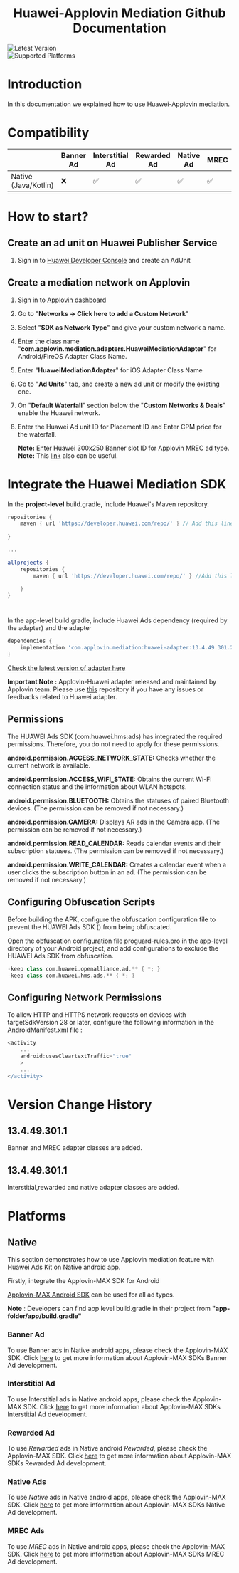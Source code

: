  <h1 align="center">Huawei-Applovin Mediation Github Documentation</h3>

![Latest Version](https://img.shields.io/badge/latestVersion-13.4.49.301.2-yellow)
<br>
![Supported Platforms](https://img.shields.io/badge/Supported_Platforms:-Native_Android_-orange)

# Introduction

In this documentation we explained how to use Huawei-Applovin mediation.

# Compatibility

|   | Banner Ad | Interstitial Ad | Rewarded Ad | Native Ad | MREC |
| --- | --- | --- | --- | --- | --- |
| Native (Java/Kotlin) | ❌ | ✅ | ✅ | ✅ |  ✅ |


# How to start?

## Create an ad unit on Huawei Publisher Service

1. Sign in to [Huawei Developer Console](https://developer.huawei.com/consumer/en/console) and create an AdUnit

## Create a mediation network on Applovin

1. Sign in to [Applovin dashboard](https://dash.applovin.com/login)
2. Go to "**Networks -> Click here to add a Custom Network**"
3. Select "**SDK as Network Type**" and give your custom network a name.
4. Enter the class name "**com.applovin.mediation.adapters.HuaweiMediationAdapter**" for Android/FireOS Adapter Class Name.
5. Enter  "**HuaweiMediationAdapter**" for iOS Adapter Class Name
6. Go to "**Ad Units**" tab, and create a new ad unit or modify the existing one.
7. On "**Default Waterfall**" section below the "**Custom Networks & Deals**" enable the Huawei network.
8. Enter the Huawei Ad unit ID  for Placement ID and Enter CPM price for the waterfall.

   **Note:** Enter Huawei 300x250 Banner slot ID for Applovin MREC ad type. <br>
   **Note:** This [link](https://dash.applovin.com/documentation/mediation/android/mediation-setup/custom-sdk) also can be useful.



<h1 id="integrate-huawei-sdk">
Integrate the Huawei Mediation SDK
</h1>

In the **project-level** build.gradle, include Huawei's Maven repository.

```groovy
repositories {
    maven { url 'https://developer.huawei.com/repo/' } // Add this line
   
}

...

allprojects {
    repositories {
        maven { url 'https://developer.huawei.com/repo/' } //Add this line
        
    }
}
```
<h1 id="app-level">
</h1>
In the app-level build.gradle, include Huawei Ads dependency (required by the adapter) and the adapter

```groovy
dependencies {
    implementation 'com.applovin.mediation:huawei-adapter:13.4.49.301.2'
}
```

[Check the latest version of adapter here](https://mvnrepository.com/artifact/com.applovin.mediation/huawei-adapter) <br>

**Important Note :** Applovin-Huawei adapter released and maintained by Applovin team. Please use [this](https://github.com/AppLovin/AppLovin-MAX-SDK-Android) repository if you have any issues or feedbacks related to Huawei adapter.




## **Permissions**
The HUAWEI Ads SDK (com.huawei.hms:ads) has integrated the required permissions. Therefore, you do not need to apply for these permissions. <br />

**android.permission.ACCESS_NETWORK_STATE:** Checks whether the current network is available.   <br/>

**android.permission.ACCESS_WIFI_STATE:** Obtains the current Wi-Fi connection status and the information about WLAN hotspots. <br />

**android.permission.BLUETOOTH:** Obtains the statuses of paired Bluetooth devices. (The permission can be removed if not necessary.) <br />

**android.permission.CAMERA:** Displays AR ads in the Camera app. (The permission can be removed if not necessary.) <br />

**android.permission.READ_CALENDAR:** Reads calendar events and their subscription statuses. (The permission can be removed if not necessary.) <br />

**android.permission.WRITE_CALENDAR:** Creates a calendar event when a user clicks the subscription button in an ad. (The permission can be removed if not necessary.) <br />

## **Configuring Obfuscation Scripts**
Before building the APK, configure the obfuscation configuration file to prevent the HUAWEI Ads SDK () from being obfuscated.

Open the obfuscation configuration file proguard-rules.pro in the app-level directory of your Android project, and add configurations to exclude the HUAWEI Ads SDK from obfuscation.

```groovy
-keep class com.huawei.openalliance.ad.** { *; }
-keep class com.huawei.hms.ads.** { *; }
```

## **Configuring Network Permissions**
To allow HTTP and HTTPS network requests on devices with targetSdkVersion 28 or later, configure the following information in the AndroidManifest.xml file :

```groovy
<activity
    ...
    android:usesCleartextTraffic="true"
    >
    ...
</activity>
```



# Version Change History

## 13.4.49.301.1

Banner and MREC adapter classes are added. 

## 13.4.49.301.1

Interstitial,rewarded and native adapter classes are added.



# Platforms

## Native

This section demonstrates how to use Applovin mediation feature with Huawei Ads Kit on Native android app.

Firstly, integrate the Applovin-MAX SDK for Android

[Applovin-MAX Android SDK](https://dash.applovin.com/documentation/mediation/android/getting-started/integration) can be used for all ad types.

**Note** : Developers can find app level build.gradle in their project from __**"app-folder/app/build.gradle"**__

### **Banner Ad**

To use Banner ads in Native android apps, please check the Applovin-MAX SDK. Click [here](https://dash.applovin.com/documentation/mediation/android/getting-started/banners) to get more information about  Applovin-MAX SDKs Banner Ad development.

### **Interstitial Ad**

To use Interstitial ads in Native android apps, please check the Applovin-MAX SDK. Click [here](https://dash.applovin.com/documentation/mediation/android/getting-started/interstitials) to get more information about  Applovin-MAX SDKs Interstitial Ad development.

### **Rewarded Ad**

To use _Rewarded_ ads in Native android _Rewarded_, please check the Applovin-MAX SDK. Click [here](https://dash.applovin.com/documentation/mediation/android/getting-started/rewarded-ads) to get more information about  Applovin-MAX SDKs Rewarded Ad development.

### **Native Ads**

To use _Native_ ads in Native android apps, please check the Applovin-MAX SDK. Click [here](https://dash.applovin.com/documentation/mediation/android/getting-started/native-manual) to get more information about  Applovin-MAX SDKs Native Ad development.

### **MREC Ads**

To use _MREC_ ads in Native android apps, please check the Applovin-MAX SDK. Click [here](https://dash.applovin.com/documentation/mediation/android/getting-started/mrecs) to get more information about  Applovin-MAX SDKs MREC Ad development.


